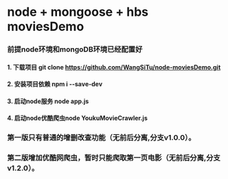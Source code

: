 # node + mongoose + hbs moviesDemo
### 前提node环境和mongoDB环境已经配置好
#### 1. 下载项目 git clone https://github.com/WangSiTu/node-moviesDemo.git
#### 2. 安装项目依赖 npm i --save-dev
#### 3. 启动node服务 node app.js
#### 4. 启动node优酷爬虫node YoukuMovieCrawler.js
### 第一版只有普通的增删改查功能（无前后分离,分支v1.0.0）。

### 第二版增加优酷网爬虫，暂时只能爬取第一页电影（无前后分离,分支v1.2.0）。

